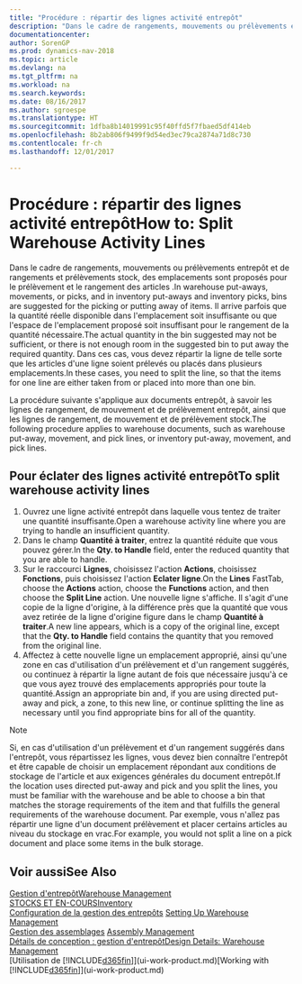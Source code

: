 ```yaml
---
title: "Procédure : répartir des lignes activité entrepôt"
description: "Dans le cadre de rangements, mouvements ou prélèvements entrepôt et de rangements et prélèvements stock, des emplacements sont proposés pour le prélèvement et le rangement des articles . Il arrive parfois que la quantité réelle disponible dans l'emplacement soit insuffisante ou que l'espace de l'emplacement proposé soit insuffisant pour le rangement de la quantité nécessaire. Dans ces cas, vous devez répartir la ligne de telle sorte que les articles d'une ligne soient prélevés ou placés dans plusieurs emplacements."
documentationcenter: 
author: SorenGP
ms.prod: dynamics-nav-2018
ms.topic: article
ms.devlang: na
ms.tgt_pltfrm: na
ms.workload: na
ms.search.keywords: 
ms.date: 08/16/2017
ms.author: sgroespe
ms.translationtype: HT
ms.sourcegitcommit: 1dfba8b14019991c95f40ffd5f7fbaed5df414eb
ms.openlocfilehash: 8b2ab806f9499f9d54ed3ec79ca2874a71d8c730
ms.contentlocale: fr-ch
ms.lasthandoff: 12/01/2017

---
```

# <a name="how-to-split-warehouse-activity-lines"></a><span data-ttu-id="f32d5-105">Procédure : répartir des lignes activité entrepôt</span><span class="sxs-lookup"><span data-stu-id="f32d5-105">How to: Split Warehouse Activity Lines</span></span>
<span data-ttu-id="f32d5-106">Dans le cadre de rangements, mouvements ou prélèvements entrepôt et de rangements et prélèvements stock, des emplacements sont proposés pour le prélèvement et le rangement des articles .</span><span class="sxs-lookup"><span data-stu-id="f32d5-106">In warehouse put-aways, movements, or picks, and in inventory put-aways and inventory picks, bins are suggested for the picking or putting away of items.</span></span> <span data-ttu-id="f32d5-107">Il arrive parfois que la quantité réelle disponible dans l'emplacement soit insuffisante ou que l'espace de l'emplacement proposé soit insuffisant pour le rangement de la quantité nécessaire.</span><span class="sxs-lookup"><span data-stu-id="f32d5-107">The actual quantity in the bin suggested may not be sufficient, or there is not enough room in the suggested bin to put away the required quantity.</span></span> <span data-ttu-id="f32d5-108">Dans ces cas, vous devez répartir la ligne de telle sorte que les articles d'une ligne soient prélevés ou placés dans plusieurs emplacements.</span><span class="sxs-lookup"><span data-stu-id="f32d5-108">In these cases, you need to split the line, so that the items for one line are either taken from or placed into more than one bin.</span></span>  

<span data-ttu-id="f32d5-109">La procédure suivante s'applique aux documents entrepôt, à savoir les lignes de rangement, de mouvement et de prélèvement entrepôt, ainsi que les lignes de rangement, de mouvement et de prélèvement stock.</span><span class="sxs-lookup"><span data-stu-id="f32d5-109">The following procedure applies to warehouse documents, such as warehouse put-away, movement, and pick lines, or inventory put-away, movement, and pick lines.</span></span>  

## <a name="to-split-warehouse-activity-lines"></a><span data-ttu-id="f32d5-110">Pour éclater des lignes activité entrepôt</span><span class="sxs-lookup"><span data-stu-id="f32d5-110">To split warehouse activity lines</span></span>  
1.  <span data-ttu-id="f32d5-111">Ouvrez une ligne activité entrepôt dans laquelle vous tentez de traiter une quantité insuffisante.</span><span class="sxs-lookup"><span data-stu-id="f32d5-111">Open a warehouse activity line where you are trying to handle an insufficient quantity.</span></span>  
2.  <span data-ttu-id="f32d5-112">Dans le champ **Quantité à traiter**, entrez la quantité réduite que vous pouvez gérer.</span><span class="sxs-lookup"><span data-stu-id="f32d5-112">In the **Qty. to Handle** field, enter the reduced quantity that you are able to handle.</span></span>  
3.  <span data-ttu-id="f32d5-113">Sur le raccourci **Lignes**, choisissez l'action **Actions**, choisissez **Fonctions**, puis choisissez l'action **Eclater ligne**.</span><span class="sxs-lookup"><span data-stu-id="f32d5-113">On the **Lines** FastTab, choose the **Actions** action, choose the **Functions** action, and then choose the **Split Line** action.</span></span> <span data-ttu-id="f32d5-114">Une nouvelle ligne s'affiche. Il s'agit d'une copie de la ligne d'origine, à la différence près que la quantité que vous avez retirée de la ligne d'origine figure dans le champ **Quantité à traiter**.</span><span class="sxs-lookup"><span data-stu-id="f32d5-114">A new line appears, which is a copy of the original line, except that the **Qty. to Handle** field contains the quantity that you removed from the original line.</span></span>  
4.  <span data-ttu-id="f32d5-115">Affectez à cette nouvelle ligne un emplacement approprié, ainsi qu'une zone en cas d'utilisation d'un prélèvement et d'un rangement suggérés, ou continuez à répartir la ligne autant de fois que nécessaire jusqu'à ce que vous ayez trouvé des emplacements appropriés pour toute la quantité.</span><span class="sxs-lookup"><span data-stu-id="f32d5-115">Assign an appropriate bin and, if you are using directed put-away and pick, a zone, to this new line, or continue splitting the line as necessary until you find appropriate bins for all of the quantity.</span></span>  

> [!NOTE]  
>  <span data-ttu-id="f32d5-116">Si, en cas d'utilisation d'un prélèvement et d'un rangement suggérés dans l'entrepôt, vous répartissez les lignes, vous devez bien connaître l'entrepôt et être capable de choisir un emplacement répondant aux conditions de stockage de l'article et aux exigences générales du document entrepôt.</span><span class="sxs-lookup"><span data-stu-id="f32d5-116">If the location uses directed put-away and pick and you split the lines, you must be familiar with the warehouse and be able to choose a bin that matches the storage requirements of the item and that fulfills the general requirements of the warehouse document.</span></span> <span data-ttu-id="f32d5-117">Par exemple, vous n'allez pas répartir une ligne d'un document prélèvement et placer certains articles au niveau du stockage en vrac.</span><span class="sxs-lookup"><span data-stu-id="f32d5-117">For example, you would not split a line on a pick document and place some items in the bulk storage.</span></span>  

## <a name="see-also"></a><span data-ttu-id="f32d5-118">Voir aussi</span><span class="sxs-lookup"><span data-stu-id="f32d5-118">See Also</span></span>  
[<span data-ttu-id="f32d5-119">Gestion d'entrepôt</span><span class="sxs-lookup"><span data-stu-id="f32d5-119">Warehouse Management</span></span>](warehouse-manage-warehouse.md)  
[<span data-ttu-id="f32d5-120">STOCKS ET EN-COURS</span><span class="sxs-lookup"><span data-stu-id="f32d5-120">Inventory</span></span>](inventory-manage-inventory.md)  
<span data-ttu-id="f32d5-121">[Configuration de la gestion des entrepôts](warehouse-setup-warehouse.md)   </span><span class="sxs-lookup"><span data-stu-id="f32d5-121">[Setting Up Warehouse Management](warehouse-setup-warehouse.md)   </span></span>  
<span data-ttu-id="f32d5-122">[Gestion des assemblages](assembly-assemble-items.md)  </span><span class="sxs-lookup"><span data-stu-id="f32d5-122">[Assembly Management](assembly-assemble-items.md)  </span></span>  
[<span data-ttu-id="f32d5-123">Détails de conception : gestion d'entrepôt</span><span class="sxs-lookup"><span data-stu-id="f32d5-123">Design Details: Warehouse Management</span></span>](design-details-warehouse-management.md)  
<span data-ttu-id="f32d5-124">[Utilisation de [!INCLUDE[d365fin](includes/d365fin_md.md)]](ui-work-product.md)</span><span class="sxs-lookup"><span data-stu-id="f32d5-124">[Working with [!INCLUDE[d365fin](includes/d365fin_md.md)]](ui-work-product.md)</span></span>

